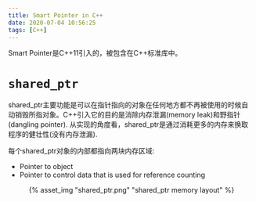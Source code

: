 ```yaml
---
title: Smart Pointer in C++
date: 2020-07-04 10:56:25
tags: [C++]
---
```


Smart Pointer是C++11引入的，被包含在C++标准库中。

# `shared_ptr`

shared_ptr主要功能是可以在指针指向的对象在任何地方都不再被使用的时候自动销毁所指对象。C++引入它的目的是消除内存泄漏(memory leak)和野指针(dangling pointer). 从实现的角度看，shared_ptr是通过消耗更多的内存来换取程序的健壮性(没有内存泄漏).

每个shared_ptr对象的内部都指向两块内存区域:

- Pointer to object
- Pointer to control data that is used for reference counting

<div align=center>{% asset_img "shared_ptr.png" "shared_ptr memory layout" %}</div>